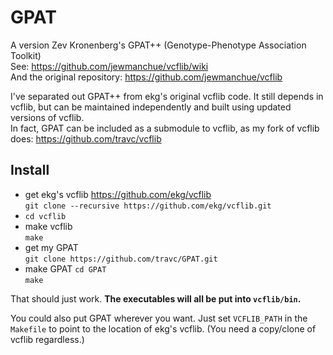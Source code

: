 # GPAT
A version Zev Kronenberg's GPAT++ (Genotype-Phenotype Association Toolkit)  
See: https://github.com/jewmanchue/vcflib/wiki  
And the original repository: https://github.com/jewmanchue/vcflib  

I've separated out GPAT++ from ekg's original vcflib code.
It still depends in vcflib, but can be maintained independently and built using updated versions of vcflib.  
In fact, GPAT can be included as a submodule to vcflib, as my fork of vcflib does: https://github.com/travc/vcflib

## Install ##
- get ekg's vcflib https://github.com/ekg/vcflib  
`git clone --recursive https://github.com/ekg/vcflib.git`
- `cd vcflib`
- make vcflib  
`make`
- get my GPAT  
`git clone https://github.com/travc/GPAT.git`
- make GPAT
`cd GPAT`  
`make`

That should just work. 
**The executables will all be put into `vcflib/bin`.**

You could also put GPAT wherever you want.
Just set `VCFLIB_PATH` in the `Makefile` to point to the location of ekg's vcflib.
(You need a copy/clone of vcflib regardless.)
